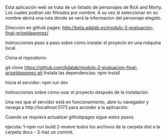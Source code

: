 Esta aplicación web se trata de un listado de personajes de Rick and Morty. Los cuales podran ser filtrados por nombre. A su vez al seleccionar en su nombre abrirá una ruta donde se verá la informacion del personaje elegido.

Direccion en github pages: http://beta.adalab.es/modulo-3-evaluacion-final-griseldagomez/

Instrucciones paso a paso sobre cómo instalar el proyecto en una máquina local.

Clona el repositorio:

git clone https://github.com/Adalab/modulo-2-evaluacion-final-griseldagomez.git
Instala las dependencias:
npm install

Inicia el servidor:
npm run dev

Instrucciones sobre cómo usar el proyecto después de la instalación.

Una vez que el servidor está en funcionamiento, abre tu navegador y navega a http://localhost:5173 para acceder a la aplicación.

Cuando se requiera actualizar githubpages sigue estos pasos.

ejecuta:
1-npm run build 
2-mueve todos los archivos de la carpeta dist a la carpeta docs - 
3-haz un commit.